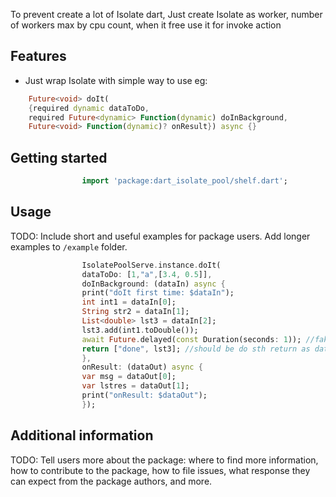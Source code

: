 <!--
This README describes the package. If you publish this package to pub.dev,
this README's contents appear on the landing page for your package.

For information about how to write a good package README, see the guide for
[writing package pages](https://dart.dev/guides/libraries/writing-package-pages).

For general information about developing packages, see the Dart guide for
[creating packages](https://dart.dev/guides/libraries/create-library-packages)
and the Flutter guide for
[developing packages and plugins](https://flutter.dev/developing-packages).
-->

To prevent create a lot of Isolate dart, Just create Isolate as worker, number of workers max by cpu count, when it free use it for invoke action

## Features

- Just wrap Isolate with simple way to use eg: 

```dart
    Future<void> doIt(
    {required dynamic dataToDo,
    required Future<dynamic> Function(dynamic) doInBackground,
    Future<void> Function(dynamic)? onResult}) async {}
```

## Getting started

```dart
                import 'package:dart_isolate_pool/shelf.dart';
```
## Usage

TODO: Include short and useful examples for package users. Add longer examples
to `/example` folder.

```dart
                IsolatePoolServe.instance.doIt(
                dataToDo: [1,"a",[3.4, 0.5]],
                doInBackground: (dataIn) async {
                print("doIt first time: $dataIn");
                int int1 = dataIn[0];
                String str2 = dataIn[1];
                List<double> lst3 = dataIn[2];
                lst3.add(int1.toDouble());
                await Future.delayed(const Duration(seconds: 1)); //fake long process
                return ["done", lst3]; //should be do sth return as dataOut
                },
                onResult: (dataOut) async {
                var msg = dataOut[0];
                var lstres = dataOut[1];
                print("onResult: $dataOut");
                });
```

## Additional information

TODO: Tell users more about the package: where to find more information, how to
contribute to the package, how to file issues, what response they can expect
from the package authors, and more.
